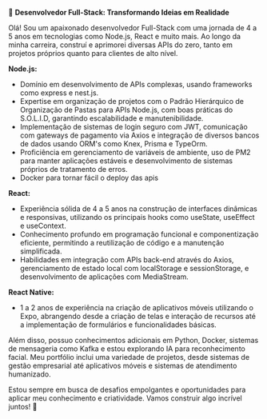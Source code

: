 🚀 **Desenvolvedor Full-Stack: Transformando Ideias em Realidade**

Olá! Sou um apaixonado desenvolvedor Full-Stack com uma jornada de 4 a 5 anos em tecnologias como Node.js, React e muito mais. Ao longo da minha carreira, construí e aprimorei diversas APIs do zero, tanto em projetos próprios quanto para clientes de alto nível.

**Node.js:**
- Domínio em desenvolvimento de APIs complexas, usando frameworks como express e nest.js.
- Expertise em organização de projetos com o Padrão Hierárquico de Organização de Pastas para APIs Node.js, com boas práticas do S.O.L.I.D, garantindo escalabilidade e manutenibilidade.
- Implementação de sistemas de login seguro com JWT, comunicação com gateways de pagamento via Axios e integração de diversos bancos de dados usando ORM's como Knex, Prisma e TypeOrm.
- Proficiência em gerenciamento de variáveis de ambiente, uso de PM2 para manter aplicações estáveis e desenvolvimento de sistemas próprios de tratamento de erros.
- Docker para tornar fácil o deploy das apis

**React:**
- Experiência sólida de 4 a 5 anos na construção de interfaces dinâmicas e responsivas, utilizando os principais hooks como useState, useEffect e useContext.
- Conhecimento profundo em programação funcional e componentização eficiente, permitindo a reutilização de código e a manutenção simplificada.
- Habilidades em integração com APIs back-end através do Axios, gerenciamento de estado local com localStorage e sessionStorage, e desenvolvimento de aplicações com MediaStream.

**React Native:**
- 1 a 2 anos de experiência na criação de aplicativos móveis utilizando o Expo, abrangendo desde a criação de telas e interação de recursos até a implementação de formulários e funcionalidades básicas.

Além disso, possuo conhecimentos adicionais em Python, Docker, sistemas de mensageria como Kafka e estou explorando IA para reconhecimento facial. Meu portfólio inclui uma variedade de projetos, desde sistemas de gestão empresarial até aplicativos móveis e sistemas de atendimento humanizado.

Estou sempre em busca de desafios empolgantes e oportunidades para aplicar meu conhecimento e criatividade. Vamos construir algo incrível juntos! 🚀
